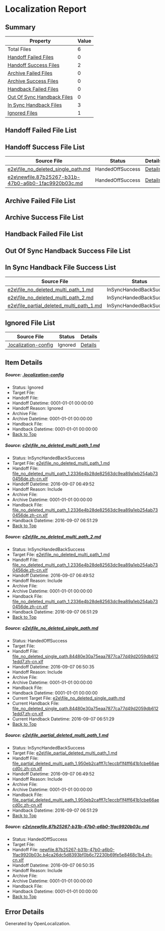 # <a name='report-top'></a> Localization Report

## Summary
 Property | Value 
 -------- | ----- 
 Total Files | 6
[ Handoff Failed Files ](#handoff-failed-list)| 0
[ Handoff Success Files ](#handoff-success-list)| 2
[ Archive Failed Files ](#archive-failed-list)| 0
[ Archive Success Files ](#archive-success-list)| 0
[ Handback Failed Files ](#handback-failed-list)| 0
[ Out Of Sync Handback Files ](#outofsync-handback-success-list)| 0
[ In Sync Handback Files ](#insync-handback-success-list)| 3
[ Ignored Files ](#ignored-list)| 1

## <a name='handoff-failed-list'></a> Handoff Failed File List

## <a name='handoff-success-list'></a> Handoff Success File List
 Source File | Status | Details 
 ----------- | ------ | ------- 
 [e2e\file_no_deleted_single_path.md](https://github.com/OpenLocalizationTestOrg/ol-test0/blob/0153bceb27faefd020205e19e0c12923534b8c9e/e2e/file_no_deleted_single_path.md) | HandedOffSuccess | [Details](#46cd7bee68e2c3ae010465996d203e669fb1f03d3)
 [e2e\newfile.87b25267-b31b-47b0-a6b0-1fac9920b03c.md](https://github.com/OpenLocalizationTestOrg/ol-test0/blob/0153bceb27faefd020205e19e0c12923534b8c9e/e2e/newfile.87b25267-b31b-47b0-a6b0-1fac9920b03c.md) | HandedOffSuccess | [Details](#ec4b3755bfad1e803e28b777d4a3dc990152ac4f5)

## <a name='archive-failed-list'></a> Archive Failed File List

## <a name='archive-success-list'></a> Archive Success File List

## <a name='handback-failed-list'></a> Handback Failed File List

## <a name='outofsync-handback-success-list'></a> Out Of Sync Handback Success File List

## <a name='insync-handback-success-list'></a> In Sync Handback File Success List
 Source File | Status | Details 
 ----------- | ------ | ------- 
 [e2e\file_no_deleted_multi_path_1.md](https://github.com/OpenLocalizationTestOrg/ol-test0/blob/c8f3b29c0c37f69fc363446f034a14a579c5a41b/e2e/file_no_deleted_multi_path_1.md) | InSyncHandedBackSuccess | [Details](#2ad60d9e14c41491482a9772c5f11b806759ad971)
 [e2e\file_no_deleted_multi_path_2.md](https://github.com/OpenLocalizationTestOrg/ol-test0/blob/0153bceb27faefd020205e19e0c12923534b8c9e/e2e/file_no_deleted_multi_path_2.md) | InSyncHandedBackSuccess | [Details](#2ad60d9e14c41491482a9772c5f11b806759ad972)
 [e2e\file_partial_deleted_multi_path_1.md](https://github.com/OpenLocalizationTestOrg/ol-test0/blob/c8f3b29c0c37f69fc363446f034a14a579c5a41b/e2e/file_partial_deleted_multi_path_1.md) | InSyncHandedBackSuccess | [Details](#26c73e844a84948d7bc5ca3725def963373e14024)

## <a name='ignored-list'></a> Ignored File List
 Source File | Status | Details 
 ----------- | ------ | ------- 
 [.localization-config](https://github.com/OpenLocalizationTestOrg/ol-test0/blob/0153bceb27faefd020205e19e0c12923534b8c9e/.localization-config) | Ignored | [Details](#3d4f252ac210baf56311d7e97dcc2db10974dbd20)

## Item Details
##### <a name='3d4f252ac210baf56311d7e97dcc2db10974dbd20'></a> Source: [.localization-config](https://github.com/OpenLocalizationTestOrg/ol-test0/blob/0153bceb27faefd020205e19e0c12923534b8c9e/.localization-config)
* Status: Ignored
* Target File: 
* Handoff File: 
* Handoff Datetime: 0001-01-01 00:00:00
* Handoff Reason: Ignored
* Archive File: 
* Archive Datetime: 0001-01-01 00:00:00
* Handback File: 
* Handback Datetime: 0001-01-01 00:00:00
* [Back to Top](#report-top)

##### <a name='2ad60d9e14c41491482a9772c5f11b806759ad971'></a> Source: [e2e\file_no_deleted_multi_path_1.md](https://github.com/OpenLocalizationTestOrg/ol-test0/blob/c8f3b29c0c37f69fc363446f034a14a579c5a41b/e2e/file_no_deleted_multi_path_1.md)
* Status: InSyncHandedBackSuccess
* Target File: [e2e\file_no_deleted_multi_path_1.md](https://github.com/OpenLocalizationTestOrg/ol-test0-zhcn/blob/5dc4cc272f31b5a3a80b516c6863596301a8b89b/e2e/file_no_deleted_multi_path_1.md)
* Handoff File: [file_no_deleted_multi_path_1.2336e4b28de82563dc9ea89a1eb254ab730456de.zh-cn.xlf](https://github.com/OpenLocalizationTestOrg/ol-test0-handoff/blob/dcf427faf23802177ebf63190702db6c293e351b/ol-handoff/OpenLocalizationTestOrg/ol-test0-zhcn/ci/mt/file_no_deleted_multi_path_1.2336e4b28de82563dc9ea89a1eb254ab730456de.zh-cn.xlf)
* Handoff Datetime: 2016-09-07 06:49:52
* Handoff Reason: Include
* Archive File: 
* Archive Datetime: 0001-01-01 00:00:00
* Handback File: [file_no_deleted_multi_path_1.2336e4b28de82563dc9ea89a1eb254ab730456de.zh-cn.xlf](https://github.com/OpenLocalizationTestOrg/ol-test0-handback/blob/dc95fe3f9077a7713cbfb62f69874a99c6b31729/ol-handback/OpenLocalizationTestOrg/ol-test0-zhcn/ci/mt/file_no_deleted_multi_path_1.2336e4b28de82563dc9ea89a1eb254ab730456de.zh-cn.xlf)
* Handback Datetime: 2016-09-07 06:51:29
* [Back to Top](#report-top)

##### <a name='2ad60d9e14c41491482a9772c5f11b806759ad972'></a> Source: [e2e\file_no_deleted_multi_path_2.md](https://github.com/OpenLocalizationTestOrg/ol-test0/blob/0153bceb27faefd020205e19e0c12923534b8c9e/e2e/file_no_deleted_multi_path_2.md)
* Status: InSyncHandedBackSuccess
* Target File: [e2e\file_no_deleted_multi_path_1.md](https://github.com/OpenLocalizationTestOrg/ol-test0-zhcn/blob/5dc4cc272f31b5a3a80b516c6863596301a8b89b/e2e/file_no_deleted_multi_path_1.md)
* Handoff File: [file_no_deleted_multi_path_1.2336e4b28de82563dc9ea89a1eb254ab730456de.zh-cn.xlf](https://github.com/OpenLocalizationTestOrg/ol-test0-handoff/blob/dcf427faf23802177ebf63190702db6c293e351b/ol-handoff/OpenLocalizationTestOrg/ol-test0-zhcn/ci/mt/file_no_deleted_multi_path_1.2336e4b28de82563dc9ea89a1eb254ab730456de.zh-cn.xlf)
* Handoff Datetime: 2016-09-07 06:49:52
* Handoff Reason: Include
* Archive File: 
* Archive Datetime: 0001-01-01 00:00:00
* Handback File: [file_no_deleted_multi_path_1.2336e4b28de82563dc9ea89a1eb254ab730456de.zh-cn.xlf](https://github.com/OpenLocalizationTestOrg/ol-test0-handback/blob/dc95fe3f9077a7713cbfb62f69874a99c6b31729/ol-handback/OpenLocalizationTestOrg/ol-test0-zhcn/ci/mt/file_no_deleted_multi_path_1.2336e4b28de82563dc9ea89a1eb254ab730456de.zh-cn.xlf)
* Handback Datetime: 2016-09-07 06:51:29
* [Back to Top](#report-top)

##### <a name='46cd7bee68e2c3ae010465996d203e669fb1f03d3'></a> Source: [e2e\file_no_deleted_single_path.md](https://github.com/OpenLocalizationTestOrg/ol-test0/blob/0153bceb27faefd020205e19e0c12923534b8c9e/e2e/file_no_deleted_single_path.md)
* Status: HandedOffSuccess
* Target File: 
* Handoff File: [file_no_deleted_single_path.84480e30a75eaa7877ca77d49d2059db6121edd7.zh-cn.xlf](https://github.com/OpenLocalizationTestOrg/ol-test0-handoff/blob/4d4ca60bfdd4d27edd3fc6fc630b07491a2fc582/ol-handoff/OpenLocalizationTestOrg/ol-test0-zhcn/ci/mt/file_no_deleted_single_path.84480e30a75eaa7877ca77d49d2059db6121edd7.zh-cn.xlf)
* Handoff Datetime: 2016-09-07 06:50:35
* Handoff Reason: Include
* Archive File: 
* Archive Datetime: 0001-01-01 00:00:00
* Handback File: 
* Handback Datetime: 0001-01-01 00:00:00
* Current Target File: [e2e\file_no_deleted_single_path.md](https://github.com/OpenLocalizationTestOrg/ol-test0-zhcn/blob/5dc4cc272f31b5a3a80b516c6863596301a8b89b/e2e/file_no_deleted_single_path.md)
* Current Handback File: [file_no_deleted_single_path.84480e30a75eaa7877ca77d49d2059db6121edd7.zh-cn.xlf](https://github.com/OpenLocalizationTestOrg/ol-test0-handback/blob/dc95fe3f9077a7713cbfb62f69874a99c6b31729/ol-handback/OpenLocalizationTestOrg/ol-test0-zhcn/ci/mt/file_no_deleted_single_path.84480e30a75eaa7877ca77d49d2059db6121edd7.zh-cn.xlf)
* Current Handback Datetime: 2016-09-07 06:51:29
* [Back to Top](#report-top)

##### <a name='26c73e844a84948d7bc5ca3725def963373e14024'></a> Source: [e2e\file_partial_deleted_multi_path_1.md](https://github.com/OpenLocalizationTestOrg/ol-test0/blob/c8f3b29c0c37f69fc363446f034a14a579c5a41b/e2e/file_partial_deleted_multi_path_1.md)
* Status: InSyncHandedBackSuccess
* Target File: [e2e\file_partial_deleted_multi_path_1.md](https://github.com/OpenLocalizationTestOrg/ol-test0-zhcn/blob/5dc4cc272f31b5a3a80b516c6863596301a8b89b/e2e/file_partial_deleted_multi_path_1.md)
* Handoff File: [file_partial_deleted_multi_path_1.950eb2cafff7c1eccbf1f4ff641b1cbe66aecd0c.zh-cn.xlf](https://github.com/OpenLocalizationTestOrg/ol-test0-handoff/blob/dcf427faf23802177ebf63190702db6c293e351b/ol-handoff/OpenLocalizationTestOrg/ol-test0-zhcn/ci/mt/file_partial_deleted_multi_path_1.950eb2cafff7c1eccbf1f4ff641b1cbe66aecd0c.zh-cn.xlf)
* Handoff Datetime: 2016-09-07 06:49:52
* Handoff Reason: Include
* Archive File: 
* Archive Datetime: 0001-01-01 00:00:00
* Handback File: [file_partial_deleted_multi_path_1.950eb2cafff7c1eccbf1f4ff641b1cbe66aecd0c.zh-cn.xlf](https://github.com/OpenLocalizationTestOrg/ol-test0-handback/blob/dc95fe3f9077a7713cbfb62f69874a99c6b31729/ol-handback/OpenLocalizationTestOrg/ol-test0-zhcn/ci/mt/file_partial_deleted_multi_path_1.950eb2cafff7c1eccbf1f4ff641b1cbe66aecd0c.zh-cn.xlf)
* Handback Datetime: 2016-09-07 06:51:29
* [Back to Top](#report-top)

##### <a name='ec4b3755bfad1e803e28b777d4a3dc990152ac4f5'></a> Source: [e2e\newfile.87b25267-b31b-47b0-a6b0-1fac9920b03c.md](https://github.com/OpenLocalizationTestOrg/ol-test0/blob/0153bceb27faefd020205e19e0c12923534b8c9e/e2e/newfile.87b25267-b31b-47b0-a6b0-1fac9920b03c.md)
* Status: HandedOffSuccess
* Target File: 
* Handoff File: [newfile.87b25267-b31b-47b0-a6b0-1fac9920b03c.b4ca26dc5d8393bf0b6c72230b69fe5e8468c1b4.zh-cn.xlf](https://github.com/OpenLocalizationTestOrg/ol-test0-handoff/blob/4d4ca60bfdd4d27edd3fc6fc630b07491a2fc582/ol-handoff/OpenLocalizationTestOrg/ol-test0-zhcn/ci/mt/newfile.87b25267-b31b-47b0-a6b0-1fac9920b03c.b4ca26dc5d8393bf0b6c72230b69fe5e8468c1b4.zh-cn.xlf)
* Handoff Datetime: 2016-09-07 06:50:35
* Handoff Reason: Include
* Archive File: 
* Archive Datetime: 0001-01-01 00:00:00
* Handback File: 
* Handback Datetime: 0001-01-01 00:00:00
* [Back to Top](#report-top)


## Error Details

Generated by OpenLocalization.
